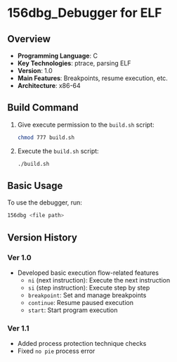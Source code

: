 # 156dbg\_Debugger for ELF

## Overview

- **Programming Language**: C
- **Key Technologies**: ptrace, parsing ELF
- **Version**: 1.0
- **Main Features**: Breakpoints, resume execution, etc.
- **Architecture**: x86-64

## Build Command

1. Give execute permission to the `build.sh` script:

   ```bash
   chmod 777 build.sh
   ```

2. Execute the `build.sh` script:

   ```bash
   ./build.sh
   ```

## Basic Usage

To use the debugger, run:

```bash
156dbg <file path>
```

## Version History

### Ver 1.0

- Developed basic execution flow-related features
  - `ni` (next instruction): Execute the next instruction
  - `si` (step instruction): Execute step by step
  - `breakpoint`: Set and manage breakpoints
  - `continue`: Resume paused execution
  - `start`: Start program execution

### Ver 1.1

- Added process protection technique checks
- Fixed `no pie` process error

